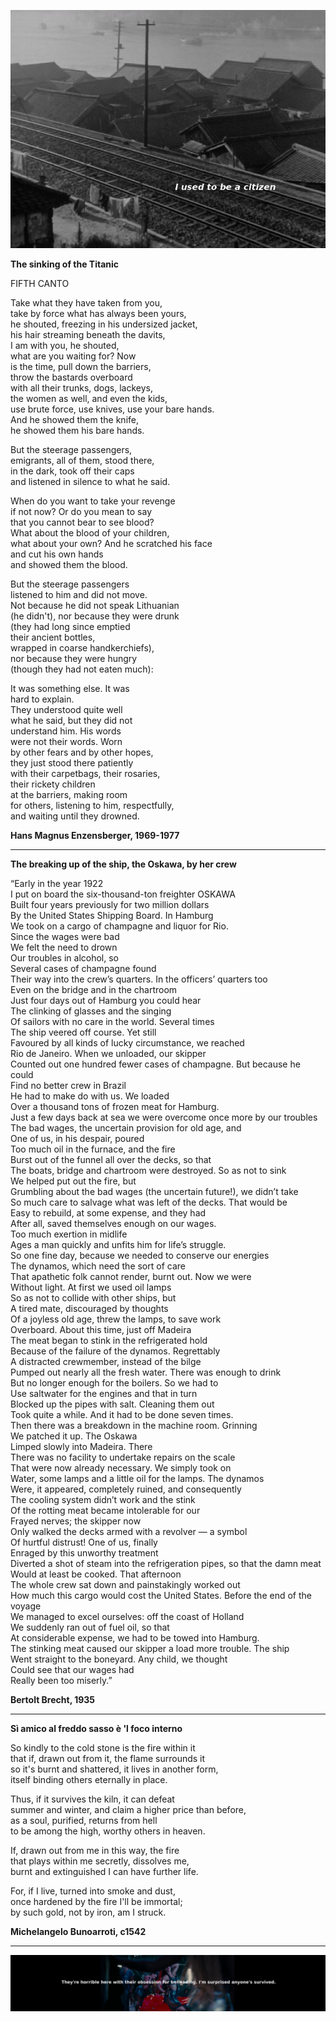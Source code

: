 ![ScottWalker](/images/iutbac.jpg)
  
**The sinking of the Titanic**  
  
FIFTH CANTO  
  
Take what they have taken from you,  
take by force what has always been yours,  
he shouted, freezing in his undersized jacket,  
his hair streaming beneath the davits,  
I am with you, he shouted,  
what are you waiting for? Now  
is the time, pull down the barriers,  
throw the bastards overboard  
with all their trunks, dogs, lackeys,  
the women as well, and even the kids,  
use brute force, use knives, use your bare hands.  
And he showed them the knife,  
he showed them his bare hands.  
  
But the steerage passengers,  
emigrants, all of them, stood there,  
in the dark, took off their caps  
and listened in silence to what he said.  
  
When do you want to take your revenge  
if not now? Or do you mean to say  
that you cannot bear to see blood?  
What about the blood of your children,  
what about your own? And he scratched his face  
and cut his own hands  
and showed them the blood.  
  
But the steerage passengers  
listened to him and did not move.  
Not because he did not speak Lithuanian  
(he didn't), nor because they were drunk  
(they had long since emptied  
their ancient bottles,  
wrapped in coarse handkerchiefs),  
nor because they were hungry  
(though they had not eaten much):  
  
It was something else. It was  
hard to explain.  
They understood quite well  
what he said, but they did not  
understand him. His words  
were not their words. Worn  
by other fears and by other hopes,  
they just stood there patiently  
with their carpetbags, their rosaries,  
their rickety children  
at the barriers, making room  
for others, listening to him, respectfully,  
and waiting until they drowned.  
  
**Hans Magnus Enzensberger, 1969-1977**  

----

**The breaking up of the ship, the Oskawa, by her crew**  

“Early in the year 1922  
I put on board the six-thousand-ton freighter OSKAWA  
Built four years previously for two million dollars  
By the United States Shipping Board. In Hamburg  
We took on a cargo of champagne and liquor for Rio.  
Since the wages were bad  
We felt the need to drown  
Our troubles in alcohol, so  
Several cases of champagne found  
Their way into the crew’s quarters. In the officers’ quarters too  
Even on the bridge and in the chartroom  
Just four days out of Hamburg you could hear    
The clinking of glasses and the singing  
Of sailors with no care in the world. Several times    
The ship veered off course. Yet still  
Favoured by all kinds of lucky circumstance, we reached  
Rio de Janeiro. When we unloaded, our skipper  
Counted out one hundred fewer cases of champagne. But because he could  
Find no better crew in Brazil  
He had to make do with us. We loaded  
Over a thousand tons of frozen meat for Hamburg.  
Just a few days back at sea we were overcome once more by our troubles  
The bad wages, the uncertain provision for old age, and  
One of us, in his despair, poured  
Too much oil in the furnace, and the fire  
Burst out of the funnel all over the decks, so that  
The boats, bridge and chartroom were destroyed. So as not to sink  
We helped put out the fire, but  
Grumbling about the bad wages (the uncertain future!), we didn’t take  
So much care to salvage what was left of the decks. That would be  
Easy to rebuild, at some expense, and they had  
After all, saved themselves enough on our wages.  
Too much exertion in midlife  
Ages a man quickly and unfits him for life’s struggle.  
So one fine day, because we needed to conserve our energies  
The dynamos, which need the sort of care  
That apathetic folk cannot render, burnt out. Now we were  
Without light. At first we used oil lamps  
So as not to collide with other ships, but  
A tired mate, discouraged by thoughts  
Of a joyless old age, threw the lamps, to save work  
Overboard. About this time, just off Madeira  
The meat began to stink in the refrigerated hold  
Because of the failure of the dynamos. Regrettably  
A distracted crewmember, instead of the bilge  
Pumped out nearly all the fresh water. There was enough to drink  
But no longer enough for the boilers. So we had to  
Use saltwater for the engines and that in turn  
Blocked up the pipes with salt. Cleaning them out  
Took quite a while. And it had to be done seven times.  
Then there was a breakdown in the machine room. Grinning  
We patched it up. The Oskawa  
Limped slowly into Madeira. There  
There was no facility to undertake repairs on the scale  
That were now already necessary. We simply took on  
Water, some lamps and a little oil for the lamps. The dynamos  
Were, it appeared, completely ruined, and consequently  
The cooling system didn’t work and the stink  
Of the rotting meat became intolerable for our  
Frayed nerves; the skipper now  
Only walked the decks armed with a revolver — a symbol  
Of hurtful distrust! One of us, finally  
Enraged by this unworthy treatment  
Diverted a shot of steam into the refrigeration pipes, so that the damn meat  
Would at least be cooked. That afternoon  
The whole crew sat down and painstakingly worked out  
How much this cargo would cost the United States. Before the end of the voyage  
We managed to excel ourselves: off the coast of Holland  
We suddenly ran out of fuel oil, so that  
At considerable expense, we had to be towed into Hamburg.  
The stinking meat caused our skipper a load more trouble. The ship  
Went straight to the boneyard. Any child, we thought  
Could see that our wages had  
Really been too miserly.”  
  
**Bertolt Brecht, 1935**  

----

**Sì amico al freddo sasso è 'l foco interno**  
  
  So kindly to the cold stone is the fire within it  
that if, drawn out from it, the flame surrounds it  
so it's burnt and shattered, it lives in another form,  
itself binding others eternally in place.  
  
  Thus, if it survives the kiln, it can defeat  
summer and winter, and claim a higher price than before,  
as a soul, purified, returns from hell  
to be among the high, worthy others in heaven.  
  
  If, drawn out from me in this way, the fire  
that plays within me secretly, dissolves me,  
burnt and extinguished I can have further life.  
  
  For, if I live, turned into smoke and dust,  
once hardened by the fire I'll be immortal;  
by such gold, not by iron, am I struck.  
  
**Michelangelo Bunoarroti, c1542**  

----

![head](/images/head.png)
